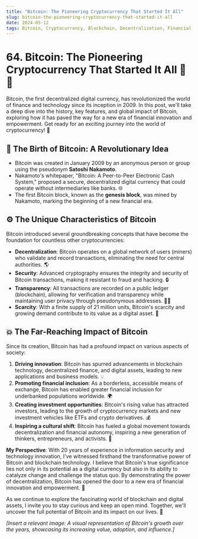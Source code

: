 ```yaml
---
title: "Bitcoin: The Pioneering Cryptocurrency That Started It All"
slug: bitcoin-the-pioneering-cryptocurrency-that-started-it-all
date: 2024-05-12
tags: Bitcoin, Cryptocurrency, Blockchain, Decentralization, Financial Innovation
---
```


# 64. Bitcoin: The Pioneering Cryptocurrency That Started It All 🌟👑

Bitcoin, the first decentralized digital currency, has revolutionized the world of finance and technology since its inception in 2009. In this post, we'll take a deep dive into the history, key features, and global impact of Bitcoin, exploring how it has paved the way for a new era of financial innovation and empowerment. Get ready for an exciting journey into the world of cryptocurrency! 🚀

## 📖 The Birth of Bitcoin: A Revolutionary Idea

- Bitcoin was created in January 2009 by an anonymous person or group using the pseudonym **Satoshi Nakamoto**.
- Nakamoto's whitepaper, "Bitcoin: A Peer-to-Peer Electronic Cash System," proposed a secure, decentralized digital currency that could operate without intermediaries like banks. 🌐
- The first Bitcoin block, known as the **genesis block**, was mined by Nakamoto, marking the beginning of a new financial era.

## ⚙️ The Unique Characteristics of Bitcoin

Bitcoin introduced several groundbreaking concepts that have become the foundation for countless other cryptocurrencies:

- **Decentralization**: Bitcoin operates on a global network of users (miners) who validate and record transactions, eliminating the need for central authorities. 🌎
- **Security**: Advanced cryptography ensures the integrity and security of Bitcoin transactions, making it resistant to fraud and hacking. 🔒
- **Transparency**: All transactions are recorded on a public ledger (blockchain), allowing for verification and transparency while maintaining user privacy through pseudonymous addresses. 🕵️‍♂️
- **Scarcity**: With a finite supply of 21 million units, Bitcoin's scarcity and growing demand contribute to its value as a digital asset. 💎

## 💥 The Far-Reaching Impact of Bitcoin

Since its creation, Bitcoin has had a profound impact on various aspects of society:

1. **Driving innovation**: Bitcoin has spurred advancements in blockchain technology, decentralized finance, and digital assets, leading to new applications and business models. 💡
2. **Promoting financial inclusion**: As a borderless, accessible means of exchange, Bitcoin has enabled greater financial inclusion for underbanked populations worldwide. 🌍
3. **Creating investment opportunities**: Bitcoin's rising value has attracted investors, leading to the growth of cryptocurrency markets and new investment vehicles like ETFs and crypto derivatives. 💰
4. **Inspiring a cultural shift**: Bitcoin has fueled a global movement towards decentralization and financial autonomy, inspiring a new generation of thinkers, entrepreneurs, and activists. 🗽

**My Perspective**: With 20 years of experience in information security and technology innovation, I've witnessed firsthand the transformative power of Bitcoin and blockchain technology. I believe that Bitcoin's true significance lies not only in its potential as a digital currency but also in its ability to catalyze change and challenge the status quo. By demonstrating the power of decentralization, Bitcoin has opened the door to a new era of financial innovation and empowerment. 🔮

As we continue to explore the fascinating world of blockchain and digital assets, I invite you to stay curious and keep an open mind. Together, we'll uncover the full potential of Bitcoin and its impact on our lives. 🚀

*[Insert a relevant image: A visual representation of Bitcoin's growth over the years, showcasing its increasing value, adoption, and influence.]*

